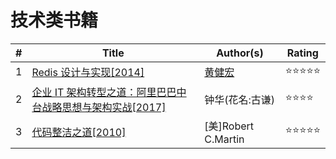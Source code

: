 # 技术类书籍

| #   | Title                                                                                  | Author(s)                               | Rating     |
| --- | -------------------------------------------------------------------------------------- | --------------------------------------- | ---------- |
| 1   | [Redis 设计与实现[2014]](/docs/tech/2019-03-17.md)                                     | [黄健宏](https://github.com/huangz1990) | ⭐⭐⭐⭐⭐ |
| 2   | [企业 IT 架构转型之道：阿里巴巴中台战略思想与架构实战[2017]](/docs/tech/2019-03-31.md) | 钟华(花名:古谦)                         | ⭐⭐⭐⭐   |
| 3   | [代码整洁之道[2010]](/docs/tech/2019-04-07.md)                                         | [美]Robert C.Martin                     | ⭐⭐⭐⭐⭐ |
